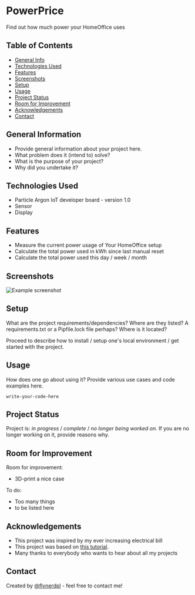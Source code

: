 # PowerPrice
Find out how much power your HomeOffice uses
<!-- > Live demo [_here_](https://www.example.com). --><!-- If you have the project hosted somewhere, include the link here. -->

## Table of Contents
* [General Info](#general-information)
* [Technologies Used](#technologies-used)
* [Features](#features)
* [Screenshots](#screenshots)
* [Setup](#setup)
* [Usage](#usage)
* [Project Status](#project-status)
* [Room for Improvement](#room-for-improvement)
* [Acknowledgements](#acknowledgements)
* [Contact](#contact)
<!-- * [License](#license) -->


## General Information
- Provide general information about your project here.
- What problem does it (intend to) solve?
- What is the purpose of your project?
- Why did you undertake it?
<!-- You don't have to answer all the questions - just the ones relevant to your project. -->


## Technologies Used
- Particle Argon IoT developer board - version 1.0
- Sensor
- Display


## Features
- Measure the current power usage of Your HomeOffice setup
- Calculate the total power used in kWh since last manual reset
- Calculate the total power used this day / week / month


## Screenshots
![Example screenshot](./img/screenshot.png)
<!-- If you have screenshots you'd like to share, include them here. -->

## Setup
What are the project requirements/dependencies? Where are they listed? A requirements.txt or a Pipfile.lock file perhaps? Where is it located?

Proceed to describe how to install / setup one's local environment / get started with the project.


## Usage
How does one go about using it?
Provide various use cases and code examples here.

`write-your-code-here`


## Project Status
Project is: _in progress_ / _complete_ / _no longer being worked on_. If you are no longer working on it, provide reasons why.
<!--      -->

## Room for Improvement
Room for improvement:
- 3D-print a nice case

To do:
- Too many things
- to be listed here


## Acknowledgements
- This project was inspired by my ever increasing electrical bill
- This project was based on [this tutorial](https://www.example.com).
- Many thanks to everybody who wants to hear about all my projects


## Contact
Created by [@flynerdpl](https://www.flynerd.pl/) - feel free to contact me!


<!-- Optional -->
<!-- ## License -->
<!-- This project is open source and available under the [... License](). -->

<!-- You don't have to include all sections - just the one's relevant to your project -->
